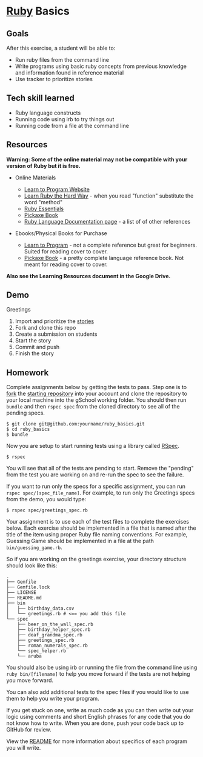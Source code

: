 # [Ruby](http://en.wikipedia.org/wiki/Ruby_(programming_language)) Basics

## Goals

After this exercise, a student will be able to:

* Run ruby files from the command line
* Write programs using basic ruby concepts from previous knowledge and information found in reference material
* Use tracker to prioritize stories

## Tech skill learned

* Ruby language constructs
* Running code using irb to try things out
* Running code from a file at the command line

## Resources

**Warning: Some of the online material may not be compatible with your version of Ruby but it is free.**

* Online Materials
    * [Learn to Program Website](http://pine.fm/LearnToProgram/)
    * [Learn Ruby the Hard Way](http://ruby.learncodethehardway.org/) - when you read "function" substitute the word "method"
    * [Ruby Essentials](http://www.techotopia.com/index.php/Ruby_Essentials)
    * [Pickaxe Book](http://ruby-doc.com/docs/ProgrammingRuby/)
    * [Ruby Language Documentation page](https://www.ruby-lang.org/en/documentation/) - a list of of other references

* Ebooks/Physical Books for Purchase
    * [Learn to Program](http://pragprog.com/book/ltp2/learn-to-program) - not a complete reference but great for beginners. Suited for reading cover to cover.
    * [Pickaxe Book](http://pragprog.com/book/ruby4/programming-ruby-1-9-2-0) - a pretty complete language reference book. Not meant for reading cover to cover.

**Also see the Learning Resources document in the Google Drive.**

## Demo

Greetings

1. Import and prioritize the [stories](http://students.gschool.it/trackerStories/rubyBasicsStories.cshttp://students.gschool.it/trackerStories/rubyBasicsStories.csv)
1. Fork and clone this repo
1. Create a submission on students
1. Start the story
1. Commit and push
1. Finish the story

## Homework

Complete assignments below by getting the tests to pass. Step one is to [fork](https://help.github.com/articles/fork-a-repo)
the [starting repository](https://github.com/gSchool/ruby_basics) into your account and clone the repository to your local machine
into the gSchool working folder. You should then run `bundle` and then `rspec spec` from the cloned directory to see all of the pending specs.

```
$ git clone git@github.com:yourname/ruby_basics.git
$ cd ruby_basics
$ bundle
```

Now you are setup to start running tests using a library called [RSpec](https://github.com/rspec/rspec).

```
$ rspec
```

You will see that all of the tests are pending to start.
Remove the "pending" from the test you are working on and re-run the spec to see the failure.

If you want to run only the specs for a specific assignment, you can run `rspec spec/[spec_file_name]`.
For example, to run only the Greetings specs from the demo, you would type: 

```
$ rspec spec/greetings_spec.rb
```

Your assignment is to use each of the test files to complete the exercises below. Each exercise
should be implemented in a file that is named after the title of the item using
proper Ruby file naming conventions. For example, Guessing Game
should be implemented in a file at the path `bin/guessing_game.rb`.

So if you are working on the greetings exercise, your directory structure should look like this:

```
.
├── Gemfile
├── Gemfile.lock
├── LICENSE
├── README.md
├── bin
│   ├── birthday_data.csv
│   └── greetings.rb # <== you add this file
└── spec
    ├── beer_on_the_wall_spec.rb
    ├── birthday_helper_spec.rb
    ├── deaf_grandma_spec.rb
    ├── greetings_spec.rb
    ├── roman_numerals_spec.rb
    └── spec_helper.rb
    └── aruba
```

You should also be using irb or running the file from the command line using `ruby bin/[filename]`
to help you move forward if the tests are not helping you move forward.

You can also add additional tests to the spec files if you would like to use them to help
you write your program.

If you get stuck on one, write as much code as you can then write out your logic using comments and
short English phrases for any code that you do not know how to write.
When you are done, push your code back up to GitHub for review.

View the [README](https://github.com/gSchool/ruby_basics/blob/master/README.md)
for more information about specifics of each program you will write.
